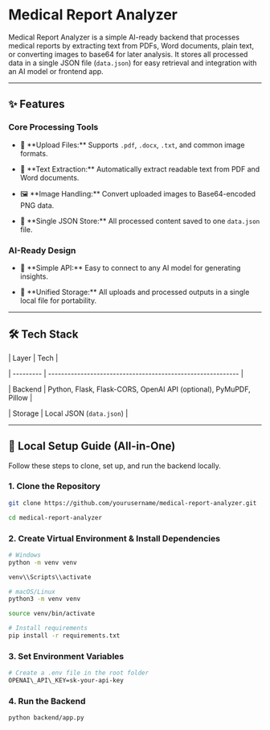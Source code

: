# Medical Report Analyzer



Medical Report Analyzer is a simple AI-ready backend that processes medical reports by extracting text from PDFs, Word documents, plain text, or converting images to base64 for later analysis. It stores all processed data in a single JSON file (`data.json`) for easy retrieval and integration with an AI model or frontend app.



---



## ✨ Features



### Core Processing Tools



- 📄 \*\*Upload Files:\*\* Supports `.pdf`, `.docx`, `.txt`, and common image formats.

- 🧠 \*\*Text Extraction:\*\* Automatically extract readable text from PDF and Word documents.

- 🖼️ \*\*Image Handling:\*\* Convert uploaded images to Base64-encoded PNG data.

- 💾 \*\*Single JSON Store:\*\* All processed content saved to one `data.json` file.



### AI-Ready Design



- 🔌 \*\*Simple API:\*\* Easy to connect to any AI model for generating insights.

- 📂 \*\*Unified Storage:\*\* All uploads and processed outputs in a single local file for portability.



---



## 🛠 Tech Stack



| Layer     | Tech                                                        |

| --------- | ----------------------------------------------------------- |

| Backend   | Python, Flask, Flask-CORS, OpenAI API (optional), PyMuPDF, Pillow |

| Storage   | Local JSON (`data.json`)                                    |



---



## 🚀 Local Setup Guide (All-in-One)



Follow these steps to clone, set up, and run the backend locally.



### 1. Clone the Repository

```bash
git clone https://github.com/yourusername/medical-report-analyzer.git

cd medical-report-analyzer
```

### 2. Create Virtual Environment \& Install Dependencies

```bash
# Windows
python -m venv venv

venv\\Scripts\\activate

# macOS/Linux
python3 -m venv venv

source venv/bin/activate

# Install requirements
pip install -r requirements.txt
```
### 3. Set Environment Variables

```bash
# Create a .env file in the root folder
OPENAI\_API\_KEY=sk-your-api-key
```
### 4. Run the Backend

```bash
python backend/app.py
```
